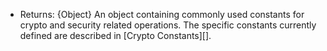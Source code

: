 <!-- YAML
added: v6.3.0
-->
- Returns: {Object} An object containing commonly used constants for crypto and
  security related operations. The specific constants currently defined are
  described in [Crypto Constants][].

